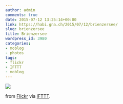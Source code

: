 ```yaml
---
author: admin
comments: true
date: 2015-07-12 13:25:14+00:00
link: https://habi.gna.ch/2015/07/12/brienzersee/
slug: brienzersee
title: Brienzersee
wordpress_id: 3980
categories:
- moblog
- photos
tags:
- flickr
- IFTTT
- moblog
---
```


![](http://ift.tt/1TtHScF)  

  

from [Flickr](http://flic.kr/p/vUHGW8) via [IFTTT](http://ift.tt/1c4nCfM).

